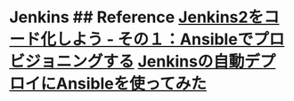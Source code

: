 # Jenkins ## Reference [Jenkins2をコード化しよう - その１：Ansibleでプロビジョニングする](https://www.soudegesu.com/post/jenkins/jenkins-as-code-with-ansible/) [Jenkinsの自動デプロイにAnsibleを使ってみた](https://sil.hatenablog.com/entry/jenkins-ansible-deploy)

